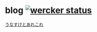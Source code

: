 # blog [![wercker status](https://app.wercker.com/status/21c2e3cc8b44f244737c2676bca7e472/s/master "wercker status")](https://app.wercker.com/project/byKey/21c2e3cc8b44f244737c2676bca7e472)
[うなすけとあれこれ](https://blog.unasuke.com)
